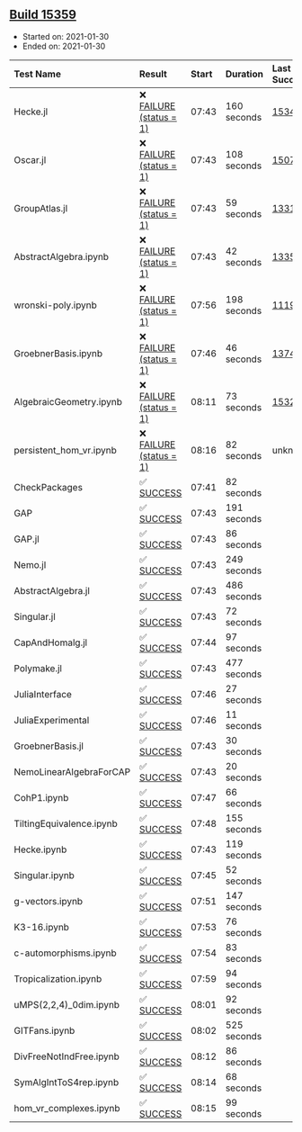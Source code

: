 ## [Build 15359](https://oscarci.mathematik.uni-kl.de/job/oscar/15359/)

* Started on: 2021-01-30
* Ended on: 2021-01-30

| Test Name    | Result | Start | Duration | Last Success | First Failure |
|:-------------|:-------|:------|:---------|:-------------|:--------------|
| Hecke.jl | ❌ [FAILURE (status = 1)](https://oscarci.mathematik.uni-kl.de/job/oscar/15359/artifact/logs/build-15359/Hecke.jl.log) | 07:43 | 160 seconds | [15344](https://oscarci.mathematik.uni-kl.de/job/oscar/15344/) | [15348](https://oscarci.mathematik.uni-kl.de/job/oscar/15348/) |
| Oscar.jl | ❌ [FAILURE (status = 1)](https://oscarci.mathematik.uni-kl.de/job/oscar/15359/artifact/logs/build-15359/Oscar.jl.log) | 07:43 | 108 seconds | [15079](https://oscarci.mathematik.uni-kl.de/job/oscar/15079/) | [15080](https://oscarci.mathematik.uni-kl.de/job/oscar/15080/) |
| GroupAtlas.jl | ❌ [FAILURE (status = 1)](https://oscarci.mathematik.uni-kl.de/job/oscar/15359/artifact/logs/build-15359/GroupAtlas.jl.log) | 07:43 | 59 seconds | [13311](https://oscarci.mathematik.uni-kl.de/job/oscar/13311/) | [13312](https://oscarci.mathematik.uni-kl.de/job/oscar/13312/) |
| AbstractAlgebra.ipynb | ❌ [FAILURE (status = 1)](https://oscarci.mathematik.uni-kl.de/job/oscar/15359/artifact/logs/build-15359/AbstractAlgebra.ipynb.log) | 07:43 | 42 seconds | [13355](https://oscarci.mathematik.uni-kl.de/job/oscar/13355/) | [13356](https://oscarci.mathematik.uni-kl.de/job/oscar/13356/) |
| wronski-poly.ipynb | ❌ [FAILURE (status = 1)](https://oscarci.mathematik.uni-kl.de/job/oscar/15359/artifact/logs/build-15359/wronski-poly.ipynb.log) | 07:56 | 198 seconds | [11192](https://oscarci.mathematik.uni-kl.de/job/oscar/11192/) | [11193](https://oscarci.mathematik.uni-kl.de/job/oscar/11193/) |
| GroebnerBasis.ipynb | ❌ [FAILURE (status = 1)](https://oscarci.mathematik.uni-kl.de/job/oscar/15359/artifact/logs/build-15359/GroebnerBasis.ipynb.log) | 07:46 | 46 seconds | [13748](https://oscarci.mathematik.uni-kl.de/job/oscar/13748/) | [13749](https://oscarci.mathematik.uni-kl.de/job/oscar/13749/) |
| AlgebraicGeometry.ipynb | ❌ [FAILURE (status = 1)](https://oscarci.mathematik.uni-kl.de/job/oscar/15359/artifact/logs/build-15359/AlgebraicGeometry.ipynb.log) | 08:11 | 73 seconds | [15322](https://oscarci.mathematik.uni-kl.de/job/oscar/15322/) | [15323](https://oscarci.mathematik.uni-kl.de/job/oscar/15323/) |
| persistent_hom_vr.ipynb | ❌ [FAILURE (status = 1)](https://oscarci.mathematik.uni-kl.de/job/oscar/15359/artifact/logs/build-15359/persistent_hom_vr.ipynb.log) | 08:16 | 82 seconds | unknown | unknown |
| CheckPackages | ✅ [SUCCESS](https://oscarci.mathematik.uni-kl.de/job/oscar/15359/artifact/logs/build-15359/CheckPackages.log) | 07:41 | 82 seconds |  |  |
| GAP | ✅ [SUCCESS](https://oscarci.mathematik.uni-kl.de/job/oscar/15359/artifact/logs/build-15359/GAP.log) | 07:43 | 191 seconds |  |  |
| GAP.jl | ✅ [SUCCESS](https://oscarci.mathematik.uni-kl.de/job/oscar/15359/artifact/logs/build-15359/GAP.jl.log) | 07:43 | 86 seconds |  |  |
| Nemo.jl | ✅ [SUCCESS](https://oscarci.mathematik.uni-kl.de/job/oscar/15359/artifact/logs/build-15359/Nemo.jl.log) | 07:43 | 249 seconds |  |  |
| AbstractAlgebra.jl | ✅ [SUCCESS](https://oscarci.mathematik.uni-kl.de/job/oscar/15359/artifact/logs/build-15359/AbstractAlgebra.jl.log) | 07:43 | 486 seconds |  |  |
| Singular.jl | ✅ [SUCCESS](https://oscarci.mathematik.uni-kl.de/job/oscar/15359/artifact/logs/build-15359/Singular.jl.log) | 07:43 | 72 seconds |  |  |
| CapAndHomalg.jl | ✅ [SUCCESS](https://oscarci.mathematik.uni-kl.de/job/oscar/15359/artifact/logs/build-15359/CapAndHomalg.jl.log) | 07:44 | 97 seconds |  |  |
| Polymake.jl | ✅ [SUCCESS](https://oscarci.mathematik.uni-kl.de/job/oscar/15359/artifact/logs/build-15359/Polymake.jl.log) | 07:43 | 477 seconds |  |  |
| JuliaInterface | ✅ [SUCCESS](https://oscarci.mathematik.uni-kl.de/job/oscar/15359/artifact/logs/build-15359/JuliaInterface.log) | 07:46 | 27 seconds |  |  |
| JuliaExperimental | ✅ [SUCCESS](https://oscarci.mathematik.uni-kl.de/job/oscar/15359/artifact/logs/build-15359/JuliaExperimental.log) | 07:46 | 11 seconds |  |  |
| GroebnerBasis.jl | ✅ [SUCCESS](https://oscarci.mathematik.uni-kl.de/job/oscar/15359/artifact/logs/build-15359/GroebnerBasis.jl.log) | 07:43 | 30 seconds |  |  |
| NemoLinearAlgebraForCAP | ✅ [SUCCESS](https://oscarci.mathematik.uni-kl.de/job/oscar/15359/artifact/logs/build-15359/NemoLinearAlgebraForCAP.log) | 07:43 | 20 seconds |  |  |
| CohP1.ipynb | ✅ [SUCCESS](https://oscarci.mathematik.uni-kl.de/job/oscar/15359/artifact/logs/build-15359/CohP1.ipynb.log) | 07:47 | 66 seconds |  |  |
| TiltingEquivalence.ipynb | ✅ [SUCCESS](https://oscarci.mathematik.uni-kl.de/job/oscar/15359/artifact/logs/build-15359/TiltingEquivalence.ipynb.log) | 07:48 | 155 seconds |  |  |
| Hecke.ipynb | ✅ [SUCCESS](https://oscarci.mathematik.uni-kl.de/job/oscar/15359/artifact/logs/build-15359/Hecke.ipynb.log) | 07:43 | 119 seconds |  |  |
| Singular.ipynb | ✅ [SUCCESS](https://oscarci.mathematik.uni-kl.de/job/oscar/15359/artifact/logs/build-15359/Singular.ipynb.log) | 07:45 | 52 seconds |  |  |
| g-vectors.ipynb | ✅ [SUCCESS](https://oscarci.mathematik.uni-kl.de/job/oscar/15359/artifact/logs/build-15359/g-vectors.ipynb.log) | 07:51 | 147 seconds |  |  |
| K3-16.ipynb | ✅ [SUCCESS](https://oscarci.mathematik.uni-kl.de/job/oscar/15359/artifact/logs/build-15359/K3-16.ipynb.log) | 07:53 | 76 seconds |  |  |
| c-automorphisms.ipynb | ✅ [SUCCESS](https://oscarci.mathematik.uni-kl.de/job/oscar/15359/artifact/logs/build-15359/c-automorphisms.ipynb.log) | 07:54 | 83 seconds |  |  |
| Tropicalization.ipynb | ✅ [SUCCESS](https://oscarci.mathematik.uni-kl.de/job/oscar/15359/artifact/logs/build-15359/Tropicalization.ipynb.log) | 07:59 | 94 seconds |  |  |
| uMPS(2,2,4)_0dim.ipynb | ✅ [SUCCESS](https://oscarci.mathematik.uni-kl.de/job/oscar/15359/artifact/logs/build-15359/uMPS-2-2-4-_0dim.ipynb.log) | 08:01 | 92 seconds |  |  |
| GITFans.ipynb | ✅ [SUCCESS](https://oscarci.mathematik.uni-kl.de/job/oscar/15359/artifact/logs/build-15359/GITFans.ipynb.log) | 08:02 | 525 seconds |  |  |
| DivFreeNotIndFree.ipynb | ✅ [SUCCESS](https://oscarci.mathematik.uni-kl.de/job/oscar/15359/artifact/logs/build-15359/DivFreeNotIndFree.ipynb.log) | 08:12 | 86 seconds |  |  |
| SymAlgIntToS4rep.ipynb | ✅ [SUCCESS](https://oscarci.mathematik.uni-kl.de/job/oscar/15359/artifact/logs/build-15359/SymAlgIntToS4rep.ipynb.log) | 08:14 | 68 seconds |  |  |
| hom_vr_complexes.ipynb | ✅ [SUCCESS](https://oscarci.mathematik.uni-kl.de/job/oscar/15359/artifact/logs/build-15359/hom_vr_complexes.ipynb.log) | 08:15 | 99 seconds |  |  |
